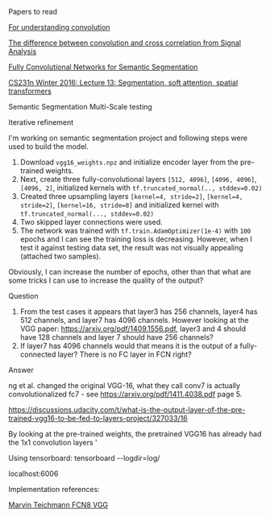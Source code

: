 Papers to read

[For understanding convolution](https://arxiv.org/pdf/1603.07285.pdf)

[The difference between convolution and cross correlation from Signal Analysis](https://dsp.stackexchange.com/questions/27451/the-difference-between-convolution-and-cross-correlation-from-a-signal-analysis)

[Fully Convolutional Networks for Semantic Segmentation](https://people.eecs.berkeley.edu/~jonlong/long_shelhamer_fcn.pdf)

[CS231n Winter 2016: Lecture 13: Segmentation, soft attention, spatial transformers](https://www.youtube.com/watch?v=ByjaPdWXKJ4)

Semantic Segmentation
Multi-Scale testing

Iterative refinement

I'm working on semantic segmentation project and following steps were used to build the model.

1. Download `vgg16_weights.npz` and initialize encoder layer from the pre-trained weights.
2. Next, create three fully-convolutional layers `[512, 4096]`, `[4096, 4096]`, `[4096, 2]`, initialized kernels with `tf.truncated_normal(.., stddev=0.02)`
3. Created three upsampling layers `[kernel=4, stride=2]`, `[kernel=4, stride=2]`, `[kernel=16, stride=8]` and initialized kernel with `tf.truncated_normal(..., stddev=0.02)`
4. Two skipped layer connections were used.
5. The network was trained with `tf.train.AdamOptimizer(1e-4)` with `100` epochs and I can see the training loss is decreasing.
However, when I test it against testing data set, the result was not visually appealing (attached two samples).

Obviously, I can increase the number of epochs, other than that what are some tricks I can use to increase the quality of the output?


Question

1. From the test cases it appears that layer3 has 256 channels, layer4 has 512 channels, and layer7 has 4096 channels. However looking at the VGG paper: https://arxiv.org/pdf/1409.1556.pdf, layer3 and 4 should have 128 channels and layer 7 should have 256 channels?
2. If layer7 has 4096 channels would that means it is the output of a fully-connected layer? There is no FC layer in FCN right?

Answer


ng et al. changed the original VGG-16, what they call conv7  is actually convolutionalized fc7 - see https://arxiv.org/pdf/1411.4038.pdf page 5.

https://discussions.udacity.com/t/what-is-the-output-layer-of-the-pre-trained-vgg16-to-be-fed-to-layers-project/327033/16

By looking at the pre-trained weights, the pretrained VGG16 has already had the 1x1 convolution layers
'

Using tensorboard:
 tensorboard --logdir=log/

 localhost:6006

Implementation references:

[Marvin Teichmann FCN8 VGG](https://github.com/MarvinTeichmann/tensorflow-fcn/blob/master/fcn8_vgg.py)
